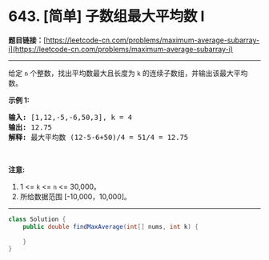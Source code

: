 # 643. [简单] 子数组最大平均数 I

**题目链接：**[https://leetcode-cn.com/problems/maximum-average-subarray-i](https://leetcode-cn.com/problems/maximum-average-subarray-i)

---

<div class="content__1Y2H">
 <div class="notranslate">
  <p>给定 <code>n</code> 个整数，找出平均数最大且长度为 <code>k</code> 的连续子数组，并输出该最大平均数。</p> 
  <p><strong>示例 1:</strong></p> 
  <pre class="language-text"><strong>输入:</strong> [1,12,-5,-6,50,3], k = 4
<strong>输出:</strong> 12.75
<strong>解释:</strong> 最大平均数 (12-5-6+50)/4 = 51/4 = 12.75
</pre> 
  <p>&nbsp;</p> 
  <p><strong>注意:</strong></p> 
  <ol> 
   <li>1 &lt;= <code>k</code> &lt;= <code>n</code> &lt;= 30,000。</li> 
   <li>所给数据范围 [-10,000，10,000]。</li> 
  </ol> 
 </div>
</div>

---

```java
class Solution {
    public double findMaxAverage(int[] nums, int k) {
        
    }
}
```